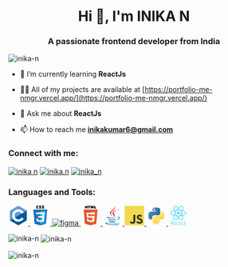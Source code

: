 <h1 align="center">Hi 👋, I'm INIKA N</h1>
<h3 align="center">A passionate frontend developer from India</h3>

<p align="left"> <img src="https://komarev.com/ghpvc/?username=inika-n&label=Profile%20views&color=0e75b6&style=flat" alt="inika-n" /> </p>

- 🌱 I’m currently learning **ReactJs**

- 👨‍💻 All of my projects are available at [https://portfolio-me-nmgr.vercel.app/](https://portfolio-me-nmgr.vercel.app/)

- 💬 Ask me about **ReactJs**

- 📫 How to reach me **inikakumar6@gmail.com**

<h3 align="left">Connect with me:</h3>
<p align="left">
<a href="https://linkedin.com/in/inika n" target="blank"><img align="center" src="https://raw.githubusercontent.com/rahuldkjain/github-profile-readme-generator/master/src/images/icons/Social/linked-in-alt.svg" alt="inika n" height="30" width="40" /></a>
<a href="https://kaggle.com/inika.n" target="blank"><img align="center" src="https://raw.githubusercontent.com/rahuldkjain/github-profile-readme-generator/master/src/images/icons/Social/kaggle.svg" alt="inika.n" height="30" width="40" /></a>
<a href="https://www.leetcode.com/inika_n" target="blank"><img align="center" src="https://raw.githubusercontent.com/rahuldkjain/github-profile-readme-generator/master/src/images/icons/Social/leet-code.svg" alt="inika_n" height="30" width="40" /></a>
</p>

<h3 align="left">Languages and Tools:</h3>
<p align="left"> <a href="https://www.cprogramming.com/" target="_blank" rel="noreferrer"> <img src="https://raw.githubusercontent.com/devicons/devicon/master/icons/c/c-original.svg" alt="c" width="40" height="40"/> </a> <a href="https://www.w3schools.com/css/" target="_blank" rel="noreferrer"> <img src="https://raw.githubusercontent.com/devicons/devicon/master/icons/css3/css3-original-wordmark.svg" alt="css3" width="40" height="40"/> </a> <a href="https://www.figma.com/" target="_blank" rel="noreferrer"> <img src="https://www.vectorlogo.zone/logos/figma/figma-icon.svg" alt="figma" width="40" height="40"/> </a> <a href="https://www.w3.org/html/" target="_blank" rel="noreferrer"> <img src="https://raw.githubusercontent.com/devicons/devicon/master/icons/html5/html5-original-wordmark.svg" alt="html5" width="40" height="40"/> </a> <a href="https://www.java.com" target="_blank" rel="noreferrer"> <img src="https://raw.githubusercontent.com/devicons/devicon/master/icons/java/java-original.svg" alt="java" width="40" height="40"/> </a> <a href="https://developer.mozilla.org/en-US/docs/Web/JavaScript" target="_blank" rel="noreferrer"> <img src="https://raw.githubusercontent.com/devicons/devicon/master/icons/javascript/javascript-original.svg" alt="javascript" width="40" height="40"/> </a> <a href="https://www.python.org" target="_blank" rel="noreferrer"> <img src="https://raw.githubusercontent.com/devicons/devicon/master/icons/python/python-original.svg" alt="python" width="40" height="40"/> </a> <a href="https://reactjs.org/" target="_blank" rel="noreferrer"> <img src="https://raw.githubusercontent.com/devicons/devicon/master/icons/react/react-original-wordmark.svg" alt="react" width="40" height="40"/> </a> </p>

<p><img align="left" src="https://github-readme-stats.vercel.app/api/top-langs?username=inika-n&show_icons=true&locale=en&layout=compact" alt="inika-n" /></p>

<p>&nbsp;<img align="center" src="https://github-readme-stats.vercel.app/api?username=inika-n&show_icons=true&locale=en" alt="inika-n" /></p>

<p><img align="center" src="https://github-readme-streak-stats.herokuapp.com/?user=inika-n&" alt="inika-n" /></p>
